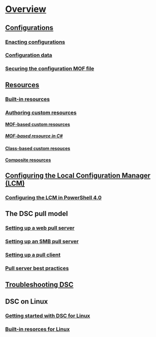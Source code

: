 # [Overview](overview.md)

## [Configurations](configurations.md)
### [Enacting configurations](enactingConfigurations.md)
### [Configuration data](configData.md)
### [Securing the configuration MOF file](secureMOF.md)

## [Resources](resources.md)
### [Built-in resources](builtInResource.md)
### [Authoring custom resources](authoringResource.md) 
#### [MOF-based custom resources](authoringResourceMOF.md)
##### [MOF-based resource in C#](authoringResourceMofCS.md)
#### [Class-based custom resouces](authoringResourceClass.md)
#### [Composite resources](authoringResourceComposite.md)

## [Configuring the Local Configuration Manager (LCM)](metaConfig.md)
### [Configuring the LCM in PowerShell 4.0](metaConfig4.md)

## The DSC pull model
### [Setting up a web pull server](pullServer.md)
### [Setting up an SMB pull server](pullServerSMB.md)
### [Setting up a pull client](pullClient.md)
### [Pull server best practices](secureServer.md)

## [Troubleshooting DSC](troubleshooting.md)

## DSC on Linux
### [Getting started with DSC for Linux](lnxGettingStarted.md)
### [Built-in resorces for Linux](lnxBuiltInResources.md)
